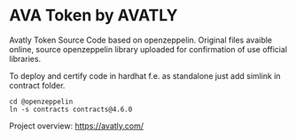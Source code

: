# AVA Token by AVATLY
Avatly Token Source Code based on openzeppelin. Original files avaible online, source openzeppelin library uploaded for confirmation of use official libraries.

To deploy and certify code in hardhat f.e. as standalone just add simlink in contract folder.

```
cd @openzeppelin
ln -s contracts contracts@4.6.0
```

Project overview: https://avatly.com/
